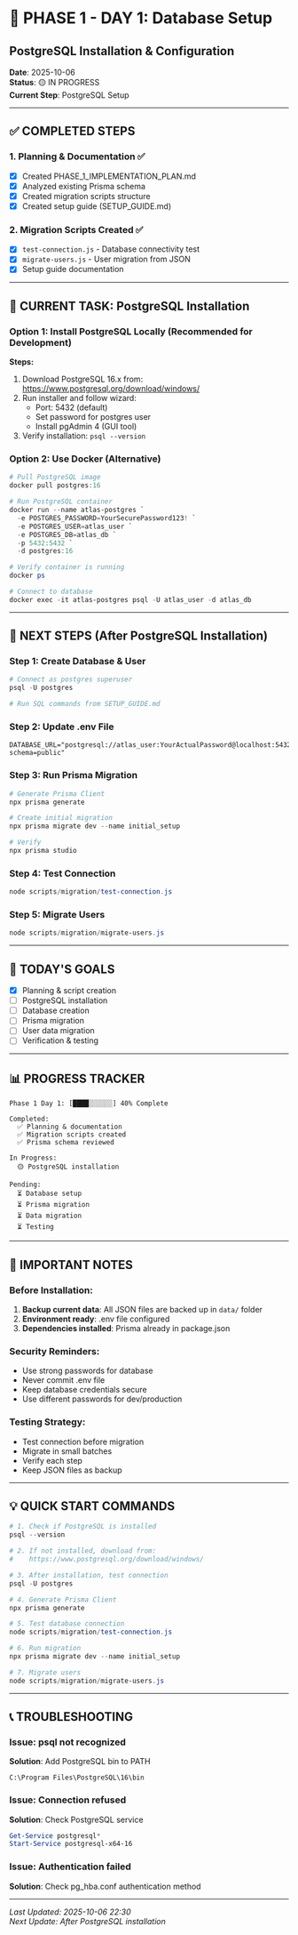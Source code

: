 # 🎯 PHASE 1 - DAY 1: Database Setup
## PostgreSQL Installation & Configuration

**Date**: 2025-10-06  
**Status**: 🟡 IN PROGRESS  
**Current Step**: PostgreSQL Setup

---

## ✅ COMPLETED STEPS

### 1. Planning & Documentation ✅
- [x] Created PHASE_1_IMPLEMENTATION_PLAN.md
- [x] Analyzed existing Prisma schema
- [x] Created migration scripts structure
- [x] Created setup guide (SETUP_GUIDE.md)

### 2. Migration Scripts Created ✅
- [x] `test-connection.js` - Database connectivity test
- [x] `migrate-users.js` - User migration from JSON
- [x] Setup guide documentation

---

## 🔄 CURRENT TASK: PostgreSQL Installation

### Option 1: Install PostgreSQL Locally (Recommended for Development)

**Steps:**
1. Download PostgreSQL 16.x from: https://www.postgresql.org/download/windows/
2. Run installer and follow wizard:
   - Port: 5432 (default)
   - Set password for postgres user
   - Install pgAdmin 4 (GUI tool)
3. Verify installation: `psql --version`

### Option 2: Use Docker (Alternative)

```powershell
# Pull PostgreSQL image
docker pull postgres:16

# Run PostgreSQL container
docker run --name atlas-postgres `
  -e POSTGRES_PASSWORD=YourSecurePassword123! `
  -e POSTGRES_USER=atlas_user `
  -e POSTGRES_DB=atlas_db `
  -p 5432:5432 `
  -d postgres:16

# Verify container is running
docker ps

# Connect to database
docker exec -it atlas-postgres psql -U atlas_user -d atlas_db
```

---

## 📝 NEXT STEPS (After PostgreSQL Installation)

### Step 1: Create Database & User
```powershell
# Connect as postgres superuser
psql -U postgres

# Run SQL commands from SETUP_GUIDE.md
```

### Step 2: Update .env File
```properties
DATABASE_URL="postgresql://atlas_user:YourActualPassword@localhost:5432/atlas_db?schema=public"
```

### Step 3: Run Prisma Migration
```powershell
# Generate Prisma Client
npx prisma generate

# Create initial migration
npx prisma migrate dev --name initial_setup

# Verify
npx prisma studio
```

### Step 4: Test Connection
```powershell
node scripts/migration/test-connection.js
```

### Step 5: Migrate Users
```powershell
node scripts/migration/migrate-users.js
```

---

## 🎯 TODAY'S GOALS

- [x] Planning & script creation
- [ ] PostgreSQL installation
- [ ] Database creation
- [ ] Prisma migration
- [ ] User data migration
- [ ] Verification & testing

---

## 📊 PROGRESS TRACKER

```
Phase 1 Day 1: [████░░░░░░] 40% Complete

Completed:
  ✅ Planning & documentation
  ✅ Migration scripts created
  ✅ Prisma schema reviewed

In Progress:
  🟡 PostgreSQL installation

Pending:
  ⏳ Database setup
  ⏳ Prisma migration
  ⏳ Data migration
  ⏳ Testing
```

---

## 🚨 IMPORTANT NOTES

### Before Installation:
1. **Backup current data**: All JSON files are backed up in `data/` folder
2. **Environment ready**: .env file configured
3. **Dependencies installed**: Prisma already in package.json

### Security Reminders:
- Use strong passwords for database
- Never commit .env file
- Keep database credentials secure
- Use different passwords for dev/production

### Testing Strategy:
- Test connection before migration
- Migrate in small batches
- Verify each step
- Keep JSON files as backup

---

## 💡 QUICK START COMMANDS

```powershell
# 1. Check if PostgreSQL is installed
psql --version

# 2. If not installed, download from:
#    https://www.postgresql.org/download/windows/

# 3. After installation, test connection
psql -U postgres

# 4. Generate Prisma Client
npx prisma generate

# 5. Test database connection
node scripts/migration/test-connection.js

# 6. Run migration
npx prisma migrate dev --name initial_setup

# 7. Migrate users
node scripts/migration/migrate-users.js
```

---

## 📞 TROUBLESHOOTING

### Issue: psql not recognized
**Solution**: Add PostgreSQL bin to PATH
```
C:\Program Files\PostgreSQL\16\bin
```

### Issue: Connection refused
**Solution**: Check PostgreSQL service
```powershell
Get-Service postgresql*
Start-Service postgresql-x64-16
```

### Issue: Authentication failed
**Solution**: Check pg_hba.conf authentication method

---

*Last Updated: 2025-10-06 22:30*  
*Next Update: After PostgreSQL installation*
